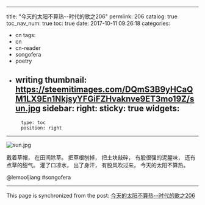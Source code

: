 
---
title: "今天的太阳不算热--时代的歌之206"
permlink: 206
catalog: true
toc_nav_num: true
toc: true
date: 2017-10-11 09:26:18
categories:
- cn
tags:
- cn
- cn-reader
- songofera
- poetry
- writing
thumbnail: https://steemitimages.com/DQmS3B9yHCaQM1LX9En1NkjsyYFGiFZHvaknve9ET3mo19Z/sun.jpg
sidebar:
    right:
        sticky: true
widgets:
    -
        type: toc
        position: right
---


![sun.jpg](https://steemitimages.com/DQmS3B9yHCaQM1LX9En1NkjsyYFGiFZHvaknve9ET3mo19Z/sun.jpg)

戴着草帽，
在田间除草。
把草根刨掉，
把土块敲碎，
有股很强的泥腥味，
还有点草的甜气。
灌了口凉水，
出了身汗，
有股风吹过来，
今天的太阳不算热。

@lemooljiang #songofera

- - -

This page is synchronized from the post: [今天的太阳不算热--时代的歌之206](https://steemit.com/@lemooljiang/206)
